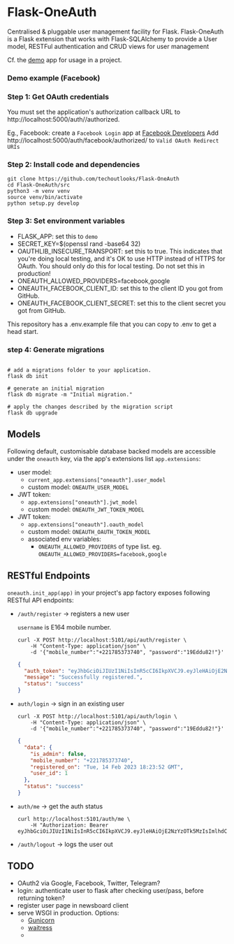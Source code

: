 # Flask-OneAuth 

Centralised & pluggable user management facility for Flask.
Flask-OneAuth is a Flask extension that works with Flask-SQLAlchemy to provide 
a User model, RESTFul authentication and CRUD views for user management 

Cf. the [demo](./demo/__init__.py) app for usage in a project.


### Demo example (Facebook)

### Step 1: Get OAuth credentials

You must set the application's authorization callback URL to http://localhost:5000/auth/<provider>/authorized.

Eg., Facebook: create a `Facebook Login` app at [Facebook Developers](https://developers.facebook.com/apps)
Add http://localhost:5000/auth/facebook/authorized/ to `Valid OAuth Redirect URIs`

### Step 2: Install code and dependencies

```shell
git clone https://github.com/techoutlooks/Flask-OneAuth
cd Flask-OneAuth/src
python3 -m venv venv
source venv/bin/activate
python setup.py develop
```

### Step 3: Set environment variables

* FLASK_APP: set this to `demo`
* SECRET_KEY=$(openssl rand -base64 32)
* OAUTHLIB_INSECURE_TRANSPORT: set this to true. This indicates that you're doing local testing, and it's OK to use HTTP instead of HTTPS for OAuth. You should only do this for local testing. Do not set this in production!
* ONEAUTH_ALLOWED_PROVIDERS=facebook,google
* ONEAUTH_FACEBOOK_CLIENT_ID: set this to the client ID you got from GitHub.
* ONEAUTH_FACEBOOK_CLIENT_SECRET: set this to the client secret you got from GitHub.

This repository has a .env.example file that you can copy to .env to get a head start.


### step 4: Generate migrations


```shell

# add a migrations folder to your application.
flask db init

# generate an initial migration
flask db migrate -m "Initial migration."

# apply the changes described by the migration script 
flask db upgrade
```

## Models

Following default, customisable database backed models are accessible 
under the `oneauth` key, via the app's extensions list `app.extensions`:

* user model: 
  - `current_app.extensions["oneauth"].user_model` 
  - custom model: `ONEAUTH_USER_MODEL`
* JWT token: 
  - `app.extensions["oneauth"].jwt_model`
  - custom model: `ONEAUTH_JWT_TOKEN_MODEL`
* JWT token: 
  - `app.extensions["oneauth"].oauth_model`
  - custom model: `ONEAUTH_OAUTH_TOKEN_MODEL`
  - associated env variables: 
    - `ONEAUTH_ALLOWED_PROVIDERS` of type list. 
      eg. `ONEAUTH_ALLOWED_PROVIDERS=facebook,google`


## RESTful Endpoints

`oneauth.init_app(app)` in your project's app factory exposes following RESTful API endpoints: 


* `/auth/register` -> registers a new user 

    `username` is E164 mobile number.

    ```shell
    curl -X POST http://localhost:5101/api/auth/register \
        -H "Content-Type: application/json" \
        -d '{"mobile_number":"+221785373740", "password":"19Eddu82!"}'
    ```
    
    ```json
    {
      "auth_token": "eyJhbGciOiJIUzI1NiIsInR5cCI6IkpXVCJ9.eyJleHAiOjE2NzYzNzc5NDcsImlhdCI6MTY3NjM3NzA0Nywic3ViIjoxfQ.mVovsDw0m6THgIMk5QUc2PpVZN-dgZT9jKO2pxS122s", 
      "message": "Successfully registered.", 
      "status": "success"
    }
    ```

* `auth/login` -> sign in an existing user

    ```shell
    curl -X POST http://localhost:5101/api/auth/login \
        -H "Content-Type: application/json" \
        -d '{"mobile_number":"+221785373740", "password":"19Eddu82!"}'
    ```
    ```json
    {
      "data": {
        "is_admin": false, 
        "mobile_number": "+221785373740", 
        "registered_on": "Tue, 14 Feb 2023 18:23:52 GMT", 
        "user_id": 1
      }, 
      "status": "success"
    }
    ```

* `auth/me` -> get the auth status

    ```shell
    curl http://localhost:5101/auth/me \
        -H "Authorization: Bearer eyJhbGciOiJIUzI1NiIsInR5cCI6IkpXVCJ9.eyJleHAiOjE2NzYzOTk5MzIsImlhdCI6MTY3NjM5OTAzMiwic3ViIjoxfQ.TMYgqEc3ws_djVVuUtAqId44KrBAXztA3DAfNrM8bxE"
    ```

* `/auth/logout` -> logs the user out 


## TODO

- OAuth2 via Google, Facebook, Twitter, Telegram?
- login: authenticate user to flask after checking user/pass, before returning token?
- register user page in newsboard client
- serve WSGI in production. Options:
  - [Gunicorn](https://flask.palletsprojects.com/tutorial/deploy/)
  - [waitress](https://stackoverflow.com/a/54381386)
  - [](https://stackoverflow.com/a/74061823)
